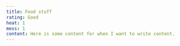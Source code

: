 ```yaml
---
title: Food stuff
rating: Good
heat: 1
mess: 1
content: Here is some content for when I want to write content.
---
```


